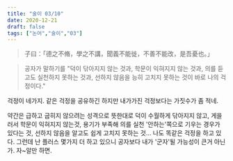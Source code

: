 ```yaml
---
title: "술이 03/10"
date: 2020-12-21
draft: false
tags: ["논어","술이","03"]
---
```


> 子曰：「德之不脩，學之不講，聞義不能徙，不善不能改，是吾憂也。」

> 공자가 말하기를 "덕이 닦아지지 않는 것과, 학문이 익혀지지 않는 것과, 의를 듣고도 실천하지 못하는 것과, 선하지 않음을 능히 고치지 못하는 것이 바로 나의 걱정이다."

걱정이 네가지. 같은 걱정을 공유하긴 하지만 내가가진 걱정보다는 가짓수가 좀 적네.

약간은 급하고 굽히지 않으려는 성격으로 뜻한대로 덕이 수월하게 닦아지지 않고, 게을러서 학문이 익혀지지 않는것, 용기가 부족해 의를 실천 '안하는'쪽으로 기우는 경우가 있다는 것, 선하지 않음을 알고도 쉽게 고치지 못하는 것... 나도 똑같은 걱정을 하고 있다. 그런데 난 플러스 몇가지 더 하고 있으니 공자보다 내가 '군자'될 가능성이 큰거 아닌가. 자~알만 하면.
